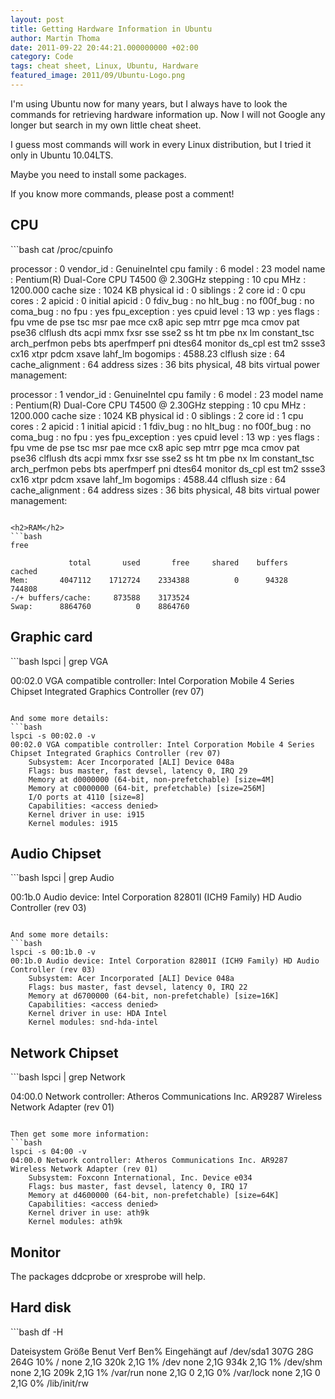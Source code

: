 ```yaml
---
layout: post
title: Getting Hardware Information in Ubuntu
author: Martin Thoma
date: 2011-09-22 20:44:21.000000000 +02:00
category: Code
tags: cheat sheet, Linux, Ubuntu, Hardware
featured_image: 2011/09/Ubuntu-Logo.png
---
```

I'm using Ubuntu now for many years, but I always have to look the commands for retrieving hardware information up. Now I will not Google any longer but search in my own little cheat sheet.

I guess most commands will work in every Linux distribution, but I tried it only in Ubuntu 10.04LTS.

Maybe you need to install some packages.

If you know more commands, please post a comment!

<h2>CPU</h2>
```bash
cat /proc/cpuinfo

processor	: 0
vendor_id	: GenuineIntel
cpu family	: 6
model		: 23
model name	: Pentium(R) Dual-Core CPU       T4500  @ 2.30GHz
stepping	: 10
cpu MHz		: 1200.000
cache size	: 1024 KB
physical id	: 0
siblings	: 2
core id		: 0
cpu cores	: 2
apicid		: 0
initial apicid	: 0
fdiv_bug	: no
hlt_bug		: no
f00f_bug	: no
coma_bug	: no
fpu		: yes
fpu_exception	: yes
cpuid level	: 13
wp		: yes
flags		: fpu vme de pse tsc msr pae mce cx8 apic sep mtrr pge mca cmov pat pse36 clflush dts acpi mmx fxsr sse sse2 ss ht tm pbe nx lm constant_tsc arch_perfmon pebs bts aperfmperf pni dtes64 monitor ds_cpl est tm2 ssse3 cx16 xtpr pdcm xsave lahf_lm
bogomips	: 4588.23
clflush size	: 64
cache_alignment	: 64
address sizes	: 36 bits physical, 48 bits virtual
power management:

processor	: 1
vendor_id	: GenuineIntel
cpu family	: 6
model		: 23
model name	: Pentium(R) Dual-Core CPU       T4500  @ 2.30GHz
stepping	: 10
cpu MHz		: 1200.000
cache size	: 1024 KB
physical id	: 0
siblings	: 2
core id		: 1
cpu cores	: 2
apicid		: 1
initial apicid	: 1
fdiv_bug	: no
hlt_bug		: no
f00f_bug	: no
coma_bug	: no
fpu		: yes
fpu_exception	: yes
cpuid level	: 13
wp		: yes
flags		: fpu vme de pse tsc msr pae mce cx8 apic sep mtrr pge mca cmov pat pse36 clflush dts acpi mmx fxsr sse sse2 ss ht tm pbe nx lm constant_tsc arch_perfmon pebs bts aperfmperf pni dtes64 monitor ds_cpl est tm2 ssse3 cx16 xtpr pdcm xsave lahf_lm
bogomips	: 4588.44
clflush size	: 64
cache_alignment	: 64
address sizes	: 36 bits physical, 48 bits virtual
power management:

```

<h2>RAM</h2>
```bash
free

             total       used       free     shared    buffers     cached
Mem:       4047112    1712724    2334388          0      94328     744808
-/+ buffers/cache:     873588    3173524
Swap:      8864760          0    8864760

```

<h2>Graphic card</h2>
```bash
lspci | grep VGA

00:02.0 VGA compatible controller: Intel Corporation Mobile 4 Series Chipset Integrated Graphics Controller (rev 07)
```

And some more details:
```bash
lspci -s 00:02.0 -v
00:02.0 VGA compatible controller: Intel Corporation Mobile 4 Series Chipset Integrated Graphics Controller (rev 07)
	Subsystem: Acer Incorporated [ALI] Device 048a
	Flags: bus master, fast devsel, latency 0, IRQ 29
	Memory at d0000000 (64-bit, non-prefetchable) [size=4M]
	Memory at c0000000 (64-bit, prefetchable) [size=256M]
	I/O ports at 4110 [size=8]
	Capabilities: <access denied>
	Kernel driver in use: i915
	Kernel modules: i915
```

<h2>Audio Chipset</h2>
```bash
lspci | grep Audio

00:1b.0 Audio device: Intel Corporation 82801I (ICH9 Family) HD Audio Controller (rev 03)
```

And some more details:
```bash
lspci -s 00:1b.0 -v
00:1b.0 Audio device: Intel Corporation 82801I (ICH9 Family) HD Audio Controller (rev 03)
	Subsystem: Acer Incorporated [ALI] Device 048a
	Flags: bus master, fast devsel, latency 0, IRQ 22
	Memory at d6700000 (64-bit, non-prefetchable) [size=16K]
	Capabilities: <access denied>
	Kernel driver in use: HDA Intel
	Kernel modules: snd-hda-intel
```

<h2>Network Chipset</h2>
```bash
lspci | grep Network

04:00.0 Network controller: Atheros Communications Inc. AR9287 Wireless Network Adapter (rev 01)

```

Then get some more information:
```bash
lspci -s 04:00 -v
04:00.0 Network controller: Atheros Communications Inc. AR9287 Wireless Network Adapter (rev 01)
	Subsystem: Foxconn International, Inc. Device e034
	Flags: bus master, fast devsel, latency 0, IRQ 17
	Memory at d4600000 (64-bit, non-prefetchable) [size=64K]
	Capabilities: <access denied>
	Kernel driver in use: ath9k
	Kernel modules: ath9k
```

<h2>Monitor</h2>
The packages ddcprobe or xresprobe will help.

<h2>Hard disk</h2>
```bash
df -H

Dateisystem             Gr&ouml;&szlig;e   Benut  Verf Ben% Eingeh&auml;ngt auf
/dev/sda1              307G    28G   264G  10% /
none                   2,1G   320k   2,1G   1% /dev
none                   2,1G   934k   2,1G   1% /dev/shm
none                   2,1G   209k   2,1G   1% /var/run
none                   2,1G      0   2,1G   0% /var/lock
none                   2,1G      0   2,1G   0% /lib/init/rw
```
